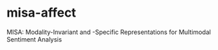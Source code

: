 # misa-affect
MISA: Modality-Invariant and -Specific Representations for Multimodal Sentiment Analysis
